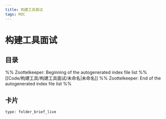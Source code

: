 ```yaml
---
title: 构建工具面试
tags: MOC
---
```

# 构建工具面试

## 目录



%% Zoottelkeeper: Beginning of the autogenerated index file list  %%
 [[Code/构建工具/构建工具面试/未命名|未命名]]
%% Zoottelkeeper: End of the autogenerated index file list  %%












## 卡片

```ccard
type: folder_brief_live
```




















